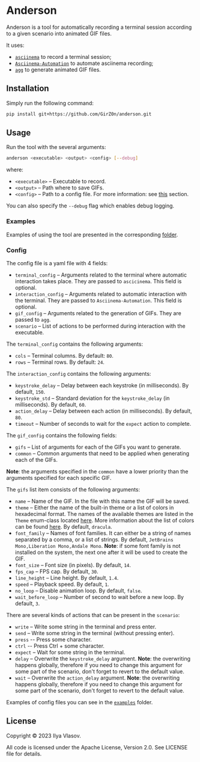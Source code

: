 # Anderson
Anderson is a tool for automatically recording a terminal session 
according to a given scenario into animated GIF files.

It uses:
- [`asciinema`](https://github.com/asciinema/asciinema) to record a terminal session;
- [`Asciinema-Automation`](https://github.com/PierreMarchand20/asciinema_automation) to automate asciinema recording;
- [`agg`](https://github.com/asciinema/agg) to generate animated GIF files.

## Installation

Simply run the following command:
```bash
pip install git+https://github.com/GirZ0n/anderson.git
```

## Usage

Run the tool with the several arguments:
```bash
anderson <executable> <output> <config> [--debug]
```
where:
- `<executable>` – Executable to record.
- `<output>` – Path where to save GIFs.
- `<config>` – Path to a config file. For more information: see [this](#config) section.

You can also specify the `--debug` flag which enables debug logging.

### Examples

Examples of using the tool are presented in the corresponding [folder](examples).

### Config

The config file is a yaml file with 4 fields:
- `terminal_config` – Arguments related to the terminal where automatic interaction takes place. 
  They are passed to `ascicinema`. This field is optional.
- `interaction_config` – Arguments related to automatic interaction with the terminal. 
  They are passed to `Asciinema-Automation`. This field is optional.
- `gif_config` – Arguments related to the generation of GIFs. They are passed to `agg`.
- `scenario` – List of actions to be performed during interaction with the executable.

The `terminal_config` contains the following arguments:
- `cols` – Terminal columns. By default: `80`.
- `rows` – Terminal rows. By default: `24`.

The `interaction_config` contains the following arguments:
- `keystroke_delay` – Delay between each keystroke (in milliseconds). By default, `150`.
- `keystroke_std` – Standard deviation for the `keystroke_delay` (in milliseconds). By default, `60`.
- `action_delay` – Delay between each action (in milliseconds). By default, `80`.
- `timeout` – Number of seconds to wait for the `expect` action to complete.

The `gif_config` contains the following fields:
- `gifs` – List of arguments for each of the GIFs you want to generate.
- `common` – Common arguments that need to be applied when generating each of the GIFs.

**Note**: the arguments specified in the `common` have a lower priority 
than the arguments specified for each specific GIF.

The `gifs` list item consists of the following arguments:
- `name` – Name of the GIF. In the file with this name the GIF will be saved.
- `theme` – Either the name of the built-in theme or a list of colors in hexadecimal format.
  The names of the available themes are listed in the `Theme` enum-class located [here](anderson/config/choices.py).
  More information about the list of colors can be found [here](https://github.com/asciinema/agg#color-themes).
  By default, `dracula`.
- `font_family` – Names of font families. It can either be a string of names separated by a comma, or a list of strings.
  By default, `JetBrains Mono,Liberation Mono,Andale Mono`.
  **Note**: if some font family is not installed on the system, the next one after it will be used to create the GIF.
- `font_size` – Font size (in pixels). By default, `14`.
- `fps_cap` – FPS cap. By default, `30`.
- `line_height` – Line height. By default, `1.4`.
- `speed` – Playback speed. By default, `1`.
- `no_loop` – Disable animation loop. By default, `false`.
- `wait_before_loop` – Number of second to wait before a new loop. By default, `3`.

There are several kinds of actions that can be present in the `scenario`:
- `write` – Write some string in the terminal and press enter.
- `send` – Write some string in the terminal (without pressing enter).
- `press` -- Press some character.
- `ctrl` -- Press Ctrl + some character.
- `expect` – Wait for some string in the terminal.
- `delay` – Overwrite the `keystroke_delay` argument. **Note**: the overwriting happens globally, therefore if you need 
  to change this argument for some part of the scenario, don't forget to revert to the default value.
- `wait` – Overwrite the `action_delay` argument. **Note**: the overwriting happens globally, therefore if you need to 
  change this argument for some part of the scenario, don't forget to revert to the default value.

Examples of config files you can see in the [`examples`](examples) folder.

## License

Copyright &copy; 2023 Ilya Vlasov.

All code is licensed under the Apache License, Version 2.0. See LICENSE file for details.
